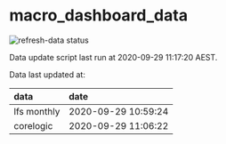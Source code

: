 
<!-- README.md is generated from README.Rmd. Please edit that file -->

# macro\_dashboard\_data

<!-- badges: start -->

![refresh-data
status](https://github.com/MattCowgill/macro_dashboard_data/workflows/refresh-data/badge.svg)

<!-- badges: end -->

Data update script last run at 2020-09-29 11:17:20 AEST.

Data last updated at:

| data        | date                |
| :---------- | :------------------ |
| lfs monthly | 2020-09-29 10:59:24 |
| corelogic   | 2020-09-29 11:06:22 |
